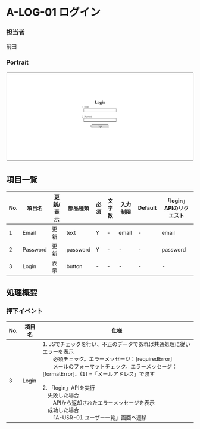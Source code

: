 # A-LOG-01 ログイン

### 担当者

前田

### Portrait

![](../../image/Login.png)

## 項目一覧

| No. | 項目名 | 更新/表示 | 部品種類 | 必須 | 文字数 | 入力制限 | Default | 「login」APIのリクエスト |
| - | - | - | - | - | - | - | - | - |
| 1 | Email | 更新 | text | Y | - | email | - | email |
| 2 | Password | 更新 | password | Y | - | - | - | password |
| 3 | Login | 表示 | button | - | - | - | - | - |

## 処理概要

### 押下イベント

| No. | 項目名 | 仕様 |
| - | - | - |
| 3 | Login | 1. JSでチェックを行い、不正のデータであれば共通処理に従いエラーを表示<br/>　　必須チェック。エラーメッセージ：[requiredError]<br/>　　メールのフォーマットチェック。エラーメッセージ：[formatError]、{1} =「メールアドレス」で渡す<br/><br/>2. 「login」APIを実行<br/>　失敗した場合<br/>　　APIから返却されたエラーメッセージを表示<br/>　成功した場合<br/>　　「A-USR-01 ユーザー一覧」画面へ遷移 |
